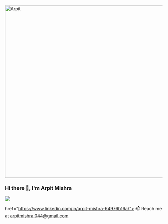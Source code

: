 <img src="https://i.imgur.com/EWMhlWD.jpg" alt="Arpit" width="850" height="550">


### Hi there 👋, I'm Arpit Mishra
![](https://komarev.com/ghpvc/?username=arpit044)
      
<a>href="https://www.linkedin.com/in/arpit-mishra-64976b16a/"><i class="fab fa-linkedin-in"></i></a>
📫 Reach me at arpitmishra.044@gmail.com





